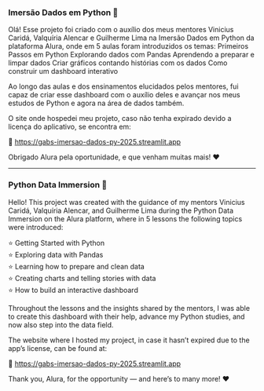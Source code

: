 ### Imersão Dados em Python :rocket:

Olá! Esse projeto foi criado com o auxílio dos meus mentores Vinicius Caridá, Valquíria Alencar e Guilherme Lima na Imersão Dados em Python da plataforma Alura, onde em 5 aulas foram introduzidos os temas:
Primeiros Passos em Python
Explorando dados com Pandas
Aprendendo a preparar e limpar dados
Criar gráficos contando histórias com os dados
Como construir um dashboard interativo

Ao longo das aulas e dos ensinamentos elucidados pelos mentores, fui capaz de criar esse dashboard com o auxílio deles e avançar nos meus estudos de Python e agora na área de dados também.

O site onde hospedei meu projeto, caso não tenha expirado devido a licença do aplicativo, se encontra em: 

:rocket: https://gabs-imersao-dados-py-2025.streamlit.app

Obrigado Alura pela oportunidade, e que venham muitas mais! :heart:

-------------------------------------------------------------------------------------------------------------------------------------------------------------------------------------------------------------

### Python Data Immersion 🚀

Hello! This project was created with the guidance of my mentors Vinicius Caridá, Valquíria Alencar, and Guilherme Lima during the Python Data Immersion on the Alura platform, where in 5 lessons the following topics were introduced:

⭐ Getting Started with Python  
⭐ Exploring data with Pandas  
⭐ Learning how to prepare and clean data  
⭐ Creating charts and telling stories with data  
⭐ How to build an interactive dashboard  

Throughout the lessons and the insights shared by the mentors, I was able to create this dashboard with their help, advance my Python studies, and now also step into the data field.

The website where I hosted my project, in case it hasn’t expired due to the app’s license, can be found at:

🚀 https://gabs-imersao-dados-py-2025.streamlit.app

Thank you, Alura, for the opportunity — and here’s to many more! ❤️
